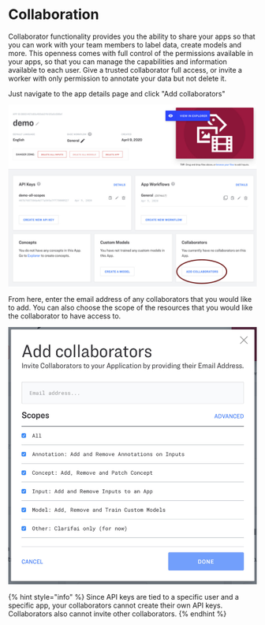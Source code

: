 # Collaboration

Collaborator functionality provides you the ability to share your apps so that you can work with your team members to label data, create models and more. This openness comes with full control of the permissions available in your apps, so that you can manage the capabilities and information available to each user. Give a trusted collaborator full access, or invite a worker with only permission to annotate your data but not delete it.

Just navigate to the app details page and click "Add collaborators"

![](../../.gitbook/assets/add_collaborators%20%282%29%20%282%29%20%283%29%20%284%29%20%284%29%20%284%29%20%284%29%20%283%29.jpg)

From here, enter the email address of any collaborators that you would like to add. You can also choose the scope of the resources that you would like the collaborator to have access to.

![](../../.gitbook/assets/collaborator_scopes%20%282%29%20%281%29%20%283%29.jpg)

{% hint style="info" %}
Since API keys are tied to a specific user and a specific app, your collaborators cannot create their own API keys. Collaborators also cannot invite other collaborators.
{% endhint %}

